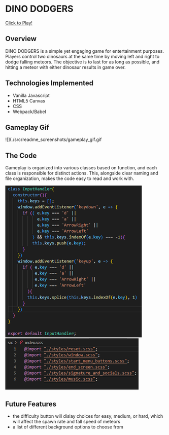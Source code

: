 # DINO DODGERS

[Click to Play!](https://chadfitz.github.io/DINO-DODGERS/)

## Overview

DINO DODGERS is a simple yet engaging game for entertainment purposes. Players control two dinosaurs at the same time by moving left and right to dodge falling meteors. The objective is to last for as long as possible, and hitting a meteor with either dinosaur results in game over.  

## Technologies Implemented
- Vanilla Javascript
- HTML5 Canvas
- CSS
- Webpack/Babel

## Gameplay Gif

![](./src/readme_screenshots/gameplay_gif.gif  

## The Code

Gameplay is organized into various classes based on function, and each class is responsible for distinct actions. This, alongside clear naming and file organization, makes the code easy to read and work with.  

![](./src/readme_screenshots/input_handler.PNG)  
![](./src/readme_screenshots/index_scss.PNG)  

## Future Features

- the difficulty button will dislay choices for easy, medium, or hard, which will affect the spawn rate and fall speed of meteors
- a list of different background options to choose from
